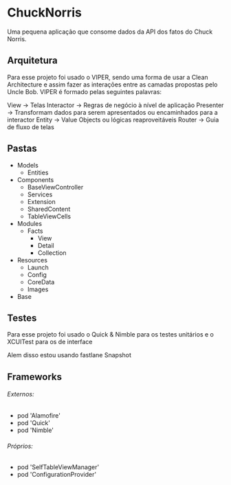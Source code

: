 # ChuckNorris

Uma pequena aplicação que consome dados da API dos fatos do Chuck Norris.

## Arquitetura

Para esse projeto foi usado o VIPER, sendo uma forma de usar a Clean Architecture e assim fazer as interações entre as camadas propostas pelo Uncle Bob. 
VIPER é formado pelas seguintes palavras: 

View -> Telas
Interactor -> Regras de negócio à nível de aplicação
Presenter -> Transformam dados para serem apresentados ou encaminhados para a interactor
Entity -> Value Objects ou lógicas reaproveitáveis
Router -> Guia de fluxo de telas

## Pastas

- Models
    - Entities
- Components
    - BaseViewController
    - Services
    - Extension
    - SharedContent
    - TableViewCells
- Modules
    - Facts
        - View
        - Detail
        - Collection
- Resources
    - Launch
    - Config
    - CoreData
    - Images
- Base

## Testes

Para esse projeto foi usado o Quick & Nimble para os testes unitários e o XCUITest para os de interface

Alem disso estou usando fastlane Snapshot 

## Frameworks
	
###### Externos:
- pod 'Alamofire'
- pod 'Quick'
- pod 'Nimble'

###### Próprios:
- pod 'SelfTableViewManager'
- pod 'ConfigurationProvider'
